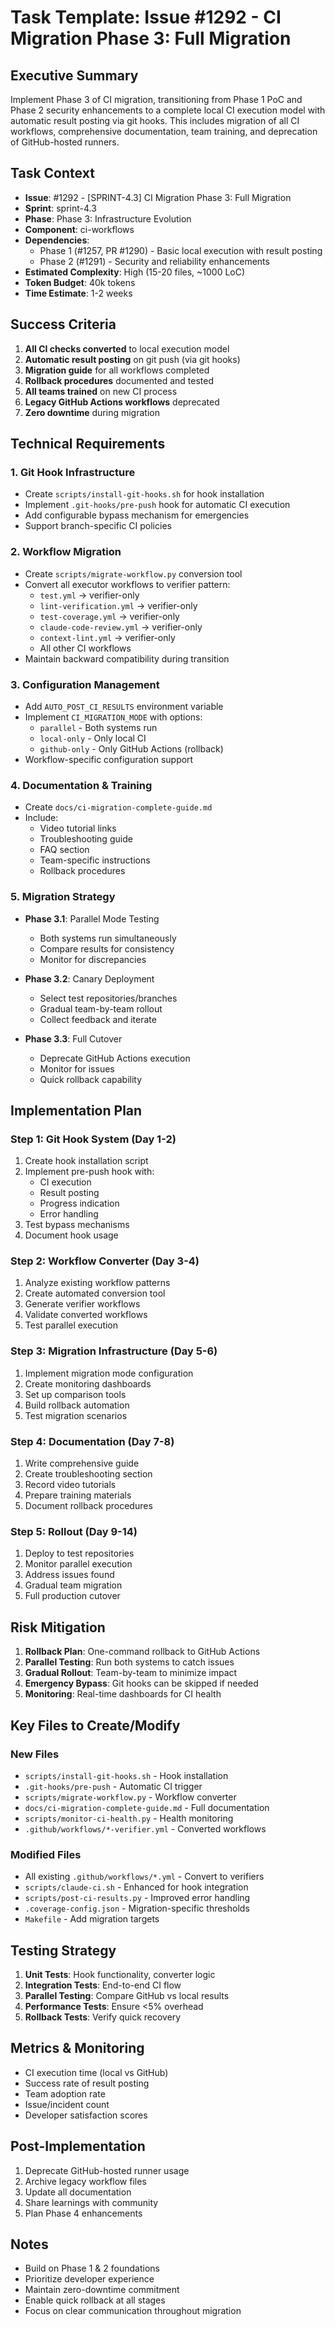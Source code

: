 # Task Template: Issue #1292 - CI Migration Phase 3: Full Migration

## Executive Summary
Implement Phase 3 of CI migration, transitioning from Phase 1 PoC and Phase 2 security enhancements to a complete local CI execution model with automatic result posting via git hooks. This includes migration of all CI workflows, comprehensive documentation, team training, and deprecation of GitHub-hosted runners.

## Task Context
- **Issue**: #1292 - [SPRINT-4.3] CI Migration Phase 3: Full Migration
- **Sprint**: sprint-4.3
- **Phase**: Phase 3: Infrastructure Evolution
- **Component**: ci-workflows
- **Dependencies**:
  - Phase 1 (#1257, PR #1290) - Basic local execution with result posting
  - Phase 2 (#1291) - Security and reliability enhancements
- **Estimated Complexity**: High (15-20 files, ~1000 LoC)
- **Token Budget**: 40k tokens
- **Time Estimate**: 1-2 weeks

## Success Criteria
1. **All CI checks converted** to local execution model
2. **Automatic result posting** on git push (via git hooks)
3. **Migration guide** for all workflows completed
4. **Rollback procedures** documented and tested
5. **All teams trained** on new CI process
6. **Legacy GitHub Actions workflows** deprecated
7. **Zero downtime** during migration

## Technical Requirements

### 1. Git Hook Infrastructure
- Create `scripts/install-git-hooks.sh` for hook installation
- Implement `.git-hooks/pre-push` hook for automatic CI execution
- Add configurable bypass mechanism for emergencies
- Support branch-specific CI policies

### 2. Workflow Migration
- Create `scripts/migrate-workflow.py` conversion tool
- Convert all executor workflows to verifier pattern:
  - `test.yml` → verifier-only
  - `lint-verification.yml` → verifier-only
  - `test-coverage.yml` → verifier-only
  - `claude-code-review.yml` → verifier-only
  - `context-lint.yml` → verifier-only
  - All other CI workflows
- Maintain backward compatibility during transition

### 3. Configuration Management
- Add `AUTO_POST_CI_RESULTS` environment variable
- Implement `CI_MIGRATION_MODE` with options:
  - `parallel` - Both systems run
  - `local-only` - Only local CI
  - `github-only` - Only GitHub Actions (rollback)
- Workflow-specific configuration support

### 4. Documentation & Training
- Create `docs/ci-migration-complete-guide.md`
- Include:
  - Video tutorial links
  - Troubleshooting guide
  - FAQ section
  - Team-specific instructions
  - Rollback procedures

### 5. Migration Strategy
- **Phase 3.1**: Parallel Mode Testing
  - Both systems run simultaneously
  - Compare results for consistency
  - Monitor for discrepancies

- **Phase 3.2**: Canary Deployment
  - Select test repositories/branches
  - Gradual team-by-team rollout
  - Collect feedback and iterate

- **Phase 3.3**: Full Cutover
  - Deprecate GitHub Actions execution
  - Monitor for issues
  - Quick rollback capability

## Implementation Plan

### Step 1: Git Hook System (Day 1-2)
1. Create hook installation script
2. Implement pre-push hook with:
   - CI execution
   - Result posting
   - Progress indication
   - Error handling
3. Test bypass mechanisms
4. Document hook usage

### Step 2: Workflow Converter (Day 3-4)
1. Analyze existing workflow patterns
2. Create automated conversion tool
3. Generate verifier workflows
4. Validate converted workflows
5. Test parallel execution

### Step 3: Migration Infrastructure (Day 5-6)
1. Implement migration mode configuration
2. Create monitoring dashboards
3. Set up comparison tools
4. Build rollback automation
5. Test migration scenarios

### Step 4: Documentation (Day 7-8)
1. Write comprehensive guide
2. Create troubleshooting section
3. Record video tutorials
4. Prepare training materials
5. Document rollback procedures

### Step 5: Rollout (Day 9-14)
1. Deploy to test repositories
2. Monitor parallel execution
3. Address issues found
4. Gradual team migration
5. Full production cutover

## Risk Mitigation
1. **Rollback Plan**: One-command rollback to GitHub Actions
2. **Parallel Testing**: Run both systems to catch issues
3. **Gradual Rollout**: Team-by-team to minimize impact
4. **Emergency Bypass**: Git hooks can be skipped if needed
5. **Monitoring**: Real-time dashboards for CI health

## Key Files to Create/Modify

### New Files
- `scripts/install-git-hooks.sh` - Hook installation
- `.git-hooks/pre-push` - Automatic CI trigger
- `scripts/migrate-workflow.py` - Workflow converter
- `docs/ci-migration-complete-guide.md` - Full documentation
- `scripts/monitor-ci-health.py` - Health monitoring
- `.github/workflows/*-verifier.yml` - Converted workflows

### Modified Files
- All existing `.github/workflows/*.yml` - Convert to verifiers
- `scripts/claude-ci.sh` - Enhanced for hook integration
- `scripts/post-ci-results.py` - Improved error handling
- `.coverage-config.json` - Migration-specific thresholds
- `Makefile` - Add migration targets

## Testing Strategy
1. **Unit Tests**: Hook functionality, converter logic
2. **Integration Tests**: End-to-end CI flow
3. **Parallel Testing**: Compare GitHub vs local results
4. **Performance Tests**: Ensure <5% overhead
5. **Rollback Tests**: Verify quick recovery

## Metrics & Monitoring
- CI execution time (local vs GitHub)
- Success rate of result posting
- Team adoption rate
- Issue/incident count
- Developer satisfaction scores

## Post-Implementation
1. Deprecate GitHub-hosted runner usage
2. Archive legacy workflow files
3. Update all documentation
4. Share learnings with community
5. Plan Phase 4 enhancements

## Notes
- Build on Phase 1 & 2 foundations
- Prioritize developer experience
- Maintain zero-downtime commitment
- Enable quick rollback at all stages
- Focus on clear communication throughout migration
